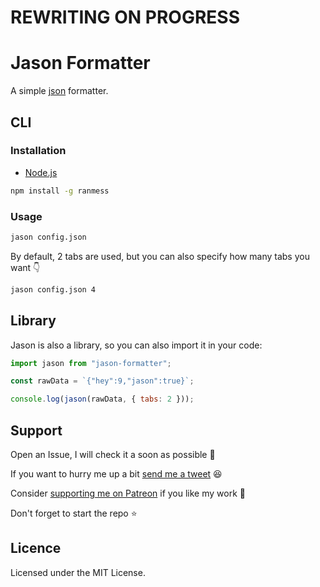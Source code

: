 # REWRITING ON PROGRESS

# Jason Formatter

A simple [json](https://json.org) formatter.

## CLI

### Installation

- [Node.js](https://nodejs.org/en)

```sh
npm install -g ranmess
```

### Usage

```bash
jason config.json
```

By default, 2 tabs are used, but you can also specify how many tabs you want 👇

```bash
jason config.json 4
```

## Library

Jason is also a library, so you can also import it in your code:

```javascript
import jason from "jason-formatter";

const rawData = `{"hey":9,"jason":true}`;

console.log(jason(rawData, { tabs: 2 }));
```

## Support

Open an Issue, I will check it a soon as possible 👀

If you want to hurry me up a bit
[send me a tweet](https://twitter.com/intent/tweet?text=%40UltiRequiem%20) 😆

Consider [supporting me on Patreon](https://patreon.com/UltiRequiem) if you like
my work 🚀

Don't forget to start the repo ⭐

## Licence

Licensed under the MIT License.

